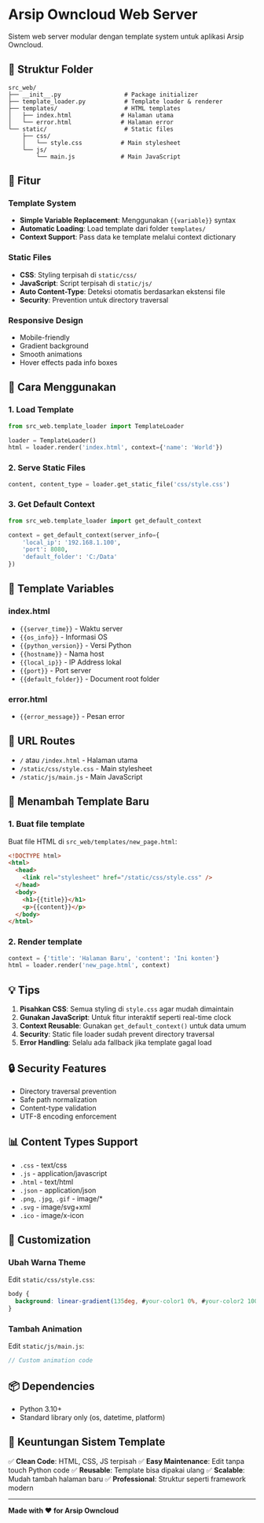 # Arsip Owncloud Web Server

Sistem web server modular dengan template system untuk aplikasi Arsip Owncloud.

## 📁 Struktur Folder

```
src_web/
├── __init__.py                  # Package initializer
├── template_loader.py           # Template loader & renderer
├── templates/                   # HTML templates
│   ├── index.html              # Halaman utama
│   └── error.html              # Halaman error
└── static/                      # Static files
    ├── css/
    │   └── style.css           # Main stylesheet
    └── js/
        └── main.js             # Main JavaScript
```

## 🎨 Fitur

### Template System

- **Simple Variable Replacement**: Menggunakan `{{variable}}` syntax
- **Automatic Loading**: Load template dari folder `templates/`
- **Context Support**: Pass data ke template melalui context dictionary

### Static Files

- **CSS**: Styling terpisah di `static/css/`
- **JavaScript**: Script terpisah di `static/js/`
- **Auto Content-Type**: Deteksi otomatis berdasarkan ekstensi file
- **Security**: Prevention untuk directory traversal

### Responsive Design

- Mobile-friendly
- Gradient background
- Smooth animations
- Hover effects pada info boxes

## 🚀 Cara Menggunakan

### 1. Load Template

```python
from src_web.template_loader import TemplateLoader

loader = TemplateLoader()
html = loader.render('index.html', context={'name': 'World'})
```

### 2. Serve Static Files

```python
content, content_type = loader.get_static_file('css/style.css')
```

### 3. Get Default Context

```python
from src_web.template_loader import get_default_context

context = get_default_context(server_info={
    'local_ip': '192.168.1.100',
    'port': 8080,
    'default_folder': 'C:/Data'
})
```

## 📝 Template Variables

### index.html

- `{{server_time}}` - Waktu server
- `{{os_info}}` - Informasi OS
- `{{python_version}}` - Versi Python
- `{{hostname}}` - Nama host
- `{{local_ip}}` - IP Address lokal
- `{{port}}` - Port server
- `{{default_folder}}` - Document root folder

### error.html

- `{{error_message}}` - Pesan error

## 🎯 URL Routes

- `/` atau `/index.html` - Halaman utama
- `/static/css/style.css` - Main stylesheet
- `/static/js/main.js` - Main JavaScript

## 🔧 Menambah Template Baru

### 1. Buat file template

Buat file HTML di `src_web/templates/new_page.html`:

```html
<!DOCTYPE html>
<html>
  <head>
    <link rel="stylesheet" href="/static/css/style.css" />
  </head>
  <body>
    <h1>{{title}}</h1>
    <p>{{content}}</p>
  </body>
</html>
```

### 2. Render template

```python
context = {'title': 'Halaman Baru', 'content': 'Ini konten'}
html = loader.render('new_page.html', context)
```

## 💡 Tips

1. **Pisahkan CSS**: Semua styling di `style.css` agar mudah dimaintain
2. **Gunakan JavaScript**: Untuk fitur interaktif seperti real-time clock
3. **Context Reusable**: Gunakan `get_default_context()` untuk data umum
4. **Security**: Static file loader sudah prevent directory traversal
5. **Error Handling**: Selalu ada fallback jika template gagal load

## 🔒 Security Features

- Directory traversal prevention
- Safe path normalization
- Content-type validation
- UTF-8 encoding enforcement

## 📊 Content Types Support

- `.css` - text/css
- `.js` - application/javascript
- `.html` - text/html
- `.json` - application/json
- `.png`, `.jpg`, `.gif` - image/\*
- `.svg` - image/svg+xml
- `.ico` - image/x-icon

## 🎨 Customization

### Ubah Warna Theme

Edit `static/css/style.css`:

```css
body {
  background: linear-gradient(135deg, #your-color1 0%, #your-color2 100%);
}
```

### Tambah Animation

Edit `static/js/main.js`:

```javascript
// Custom animation code
```

## 📦 Dependencies

- Python 3.10+
- Standard library only (os, datetime, platform)

## 🌟 Keuntungan Sistem Template

✅ **Clean Code**: HTML, CSS, JS terpisah
✅ **Easy Maintenance**: Edit tanpa touch Python code
✅ **Reusable**: Template bisa dipakai ulang
✅ **Scalable**: Mudah tambah halaman baru
✅ **Professional**: Struktur seperti framework modern

---

**Made with ❤️ for Arsip Owncloud**
